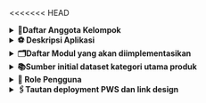<<<<<<< HEAD
<details>
<Summary><b>📃Daftar Anggota Kelompok</b></Summary>
=======
📃Daftar Anggota Kelompok
>>>>>>> f5720cfc12f847a4cafa951a7a85a9cf1b122ba0

1. A. Sheriqa Dewina Ihsan (2406360722)
2. Muhammad Rafi Sugianto (2406357135)
3. Elizabeth Meilanny Sitanggang (2406433522)
4. Vidia Qonita Ahmad (2406345381)
5. Angelo Johenry Apituley (2406428825)
6. Nisriina Wakhdah Haris (2406360445)

<<<<<<< HEAD
</details>

<details>
<Summary><b>⚽ Deskripsi Aplikasi</b></Summary>

=======

⚽ Deskripsi Aplikasi
>>>>>>> f5720cfc12f847a4cafa951a7a85a9cf1b122ba0
Aplikasi "Beyond90" merupakan portal informasi olahraga yang berfokus pada dunia sepak bola profesional. Website ini dirancang untuk menjadi pusat informasi interaktif bagi penggemar sepak bola, dengan menyajikan data dan profil lengkap mengenai pemain, klub, dan statistik pertandingan dalam satu platform yang menarik dan mudah diakses.

Melalui Beyond90, pengguna dapat menjelajahi biodata pemain, melihat perjalanan karier mereka dari klub ke klub, hingga membandingkan performa pemain melalui statistik seperti jumlah gol, assist, dan kartu. Selain itu, pengguna juga dapat mengetahui pencapaian pemain dalam bentuk trofi, penghargaan individu, dan kontribusi mereka di berbagai kompetisi.

Aplikasi ini tidak hanya menyajikan informasi data mentah, tetapi juga dirancang dengan tampilan visual yang rapi dan responsif serta fitur interaktif seperti pencarian pemain, filter berdasarkan klub atau negara, dan kolom komentar bagi pengguna untuk berdiskusi.

<<<<<<< HEAD
Bagi penggemar sepak bola, Beyond90 memberikan pengalaman informatif dan menyenangkan untuk: - Mengenal lebih dekat idola mereka melalui profil pemain. - Melihat perbandingan performa antar pemain atau klub. - Menemukan klub dengan ranking dan statistik terbaik. - Berinteraksi dengan sesama penggemar melalui komentar dan diskusi.

Kebermanfaatan aplikasi ini juga dapat diperluas untuk pelajar, jurnalis olahraga, dan analis data, yang dapat memanfaatkan dataset pemain dan klub sebagai referensi dalam penulisan artikel, riset performa, atau pembuatan konten sepak bola.

</details>

<details>
<Summary><b>🗂️Daftar Modul yang akan diimplementasikan</b></Summary>

1. Manajemen Data Pemain (App: players) (Muhammad Rafi Sugianto)
    - Models:
        1. Player (nama, negara, usia, tinggi, berat, posisi)
        2. CareerHistory (player → Player, klub → Club, tahun_mulai, tahun_selesai)
        3. SeasonStats (player → Player, musim, pertandingan, gol, assist, kartu)
        4. Achievement (player → Player, deskripsi, tahun)
    - Views (CRUD):
        1. player_list →  Daftar pemain
        2. player_detail →  Detail profil pemain
        3. player_create →  Menambahkan pemain
        4. player_update →  Mengedit profil pemain
        5. player_delete →  Menghapus pemain
    - Templates:
        1. players/list.html
        2. players/detail.html
        3. players/form.html

2. Manajemen Data Klub (App: clubs) (Elizabeth Meilanny Sitanggang)
    - Models:
        1. Club (nama, negara, stadion, tahun_berdiri)
        2. ClubRanking (club → Club, musim, peringkat)
    - Views (CRUD):
        1. club_list →  Daftar club
        2. club_detail →  Detail club 
        3. club_create →  Menambahkan club
        4. club_update →  Mengedit info club
        5. club_delete →  Menghapus club
        6. ranking_list →  List ranking club
    - Templates
        1. clubs/list.html 
        2. clubs/detail.html 
        3. clubs/form.html 
        4. clubs/ranking.html

3.  Event Kompetisi (App: events) (Vidia Qonita Ahmad)
    - Models:
        1. Event (nama_event, tipe [liga/turnamen/pertandingan], lokasi, tanggal_mulai, tanggal_selesai)
        2. EventParticipation (event → Event, player/club → Player/Club, peran [pemain, kapten, klub], hasil [menang, kalah, juara])
    - Views (CRUD):
        1. event_list →  Daftar event sepak bola
        2. event_detail →  Detail event
        3. event_create →  Menambahkan event
        4. event_update →  Mengedit info event
        5. event_delete →  Menghapus event
        6. participation_add →  Daftar partisipan yang mengikuti event
        7. participation_update →  Update info partisipan
        8. participation_delete →  Menghapus info partisipan
    - Templates:
        1. events/list.html
        2. events/detail.html
        3. events/form.html
        4. events/participation_form.html


4. Pencarian & Filter (App: search) (A. Sheriqa Dewina Ihsan)
    - Models:
        1. SearchQuery (user, kata_kunci, jenis [pemain/klub], tanggal)
    - Views (CRUD):
        1. search_players →  Mencari pemain berdasarkan nama, posisi, klub, negara
        2. search_clubs →  Mencari klub sepak bola
    - Templates:
        1. search/results.html
        2. search/history.html
        3. search/form.html

5. Halaman Profil Interaktif (App: profiles) (Nisriina Wakhdah Haris)
    - Models:
        1. ProfileWidget (profil → Player/Club, jenis_widget [chart/statistik], konfigurasi JSON)
    - Views (CRUD):
        1. profile_overview → Menampilkan profil pemain/klub interaktif dengan grafik/statistik
        2. widget_create →  Membuat widget baru
        3. widget_update →  Mengupdate widget
        4. widget_delete →  Menghapus widget
    - Templates:
        1. profiles/overview.html
        2. profiles/form.html
        3. profiles/list.html

6.  Komentar & Interaksi Pengguna (App: comments) (Angelo Johenry Apituley)
    - Models:
        1. Comment (user, isi_komentar, tanggal, player/club terkait → bisa pakai GenericForeignKey)
    - Views (CRUD):
        1. comment_add →  Menambahkan komentar
        2. comment_list →  Menampilkan daftar komentar
        3. comment_update →  Mengedit komentar
        4. comment_delete →  Menghapus komentar
    - Templates:
        1. comments/list.html
        2. comments/form.html

7. Galeri Media (App: media_gallery) (Nisriina Wakhdah Haris)
    - Models:
        1. Media (player/club terkait, jenis_media [foto/video], file_url, deskripsi, tanggal_upload)
    - Views (CRUD):
        1. gallery_list →  Menampilkan semua media untuk player/club
        2. gallery_upload →  Upload media (khusus admin) 
        3. gallery_update →  Memperbarui media yang ada
        4. gallery_delete →  Menghapus media
    - Templates:
        1. media/list.html
        2. media/upload.html
        3. media/form.html
        
</details>

<details>
<Summary><b>📚Sumber initial dataset kategori utama produk</b></Summary>

Sumber Dataset: https://www.kaggle.com/datasets/vivovinco/20222023-football-player-stats <br>
Deskripsi Singkat: Dataset ini berisi statistik lengkap pemain sepak bola dari berbagai liga dunia pada musim 2022–2023, mencakup nama pemain, klub, posisi, jumlah pertandingan, gol, assist, dan metrik performa lainnya.

</details>

<details>
<Summary><b>👤 Role Pengguna</b></Summary>

1. Pengunjung (User Biasa)
    - Melihat profil pemain & klub. 
    - Menggunakan fitur pencarian & filter. 
    - Memberikan komentar. 
2. Admin 
    - Mengelola data pemain, klub, dan event
    - Mengelola komentar. 
    - Mengupload media (foto/video).

</details>

<details>
<Summary><b>🖇️Tautan deployment PWS dan link design</b></Summary> 

1. PWS = https://pbp.cs.ui.ac.id/a.sheriqa/beyond-90
2. Link Design = ristek.link/figmaB11

</details>

